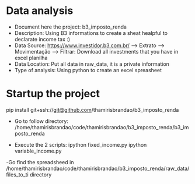 # Data analysis
- Document here the project: b3_imposto_renda
- Description: Using B3 informations to create a sheat healpful to declarate income tax :)
- Data Source: https://www.investidor.b3.com.br/ --> Extrato --> Movimentação --> Filtrar: Download all investments that you have in excel planilha
- Data Location: Put all data in raw_data, it is a private information
- Type of analysis: Using python to create an excel spreasheet

# Startup the project

pip install git+ssh://git@github.com/thamirisbrandao/b3_imposto_renda

- Go to follow directory:
/home/thamirisbrandao/code/thamirisbrandao/b3_imposto_renda/b3_imposto_renda

- Execute the 2 scripts:
ipython fixed_income.py 
ipython variable_income.py

-Go find the spreadsheed in /home/thamirisbrandao/code/thamirisbrandao/b3_imposto_renda/raw_data/files_to_ti directory
